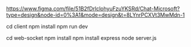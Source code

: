 https://www.figma.com/file/51B2fDrlclohyuFzuYKSRd/Chat-Microsoft?type=design&node-id=0%3A1&mode=design&t=8LYnrPCXVt3MwMdn-1

cd client
npm install
npm run dev

cd web-socket
npm install 
npm install express
node server.js  
